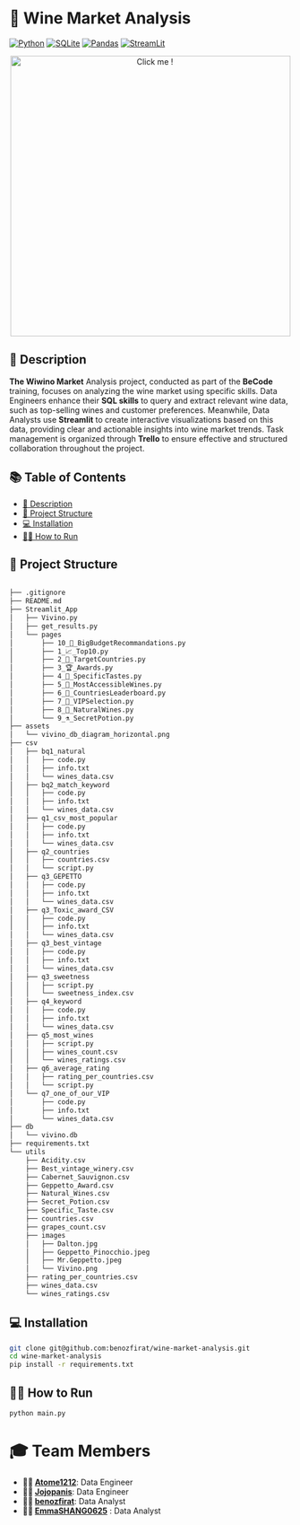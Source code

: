 # 🍷 Wine Market Analysis

[![Python](https://img.shields.io/badge/python-3670A0?style=for-the-badge&logo=python&logoColor=ffdd54)](https://www.python.org) [![SQLite](https://img.shields.io/badge/sqlite-%2307405e.svg?style=for-the-badge&logo=sqlite&logoColor=white)](https://www.sqlite.org) [![Pandas](https://img.shields.io/badge/pandas-%23150458.svg?style=for-the-badge&logo=pandas&logoColor=white)](https://pandas.pydata.org/) [![StreamLit](https://img.shields.io/badge/-Streamlit-FF4B4B?style=for-the-badge&logo=streamlit&logoColor=white)](https://streamlit.io/)


<p align="center">
  <a href="https://www.youtube.com/embed/dQw4w9WgXcQ?autoplay=1">
      <img src="https://media.wired.com/photos/641337bd5e3ab3be4fe3e789/master/w_1600%2Cc_limit/sql_normal.gif" alt="Click me !" width="500" />
  </a>
</p>

## 📝 Description

**The Wiwino Market** Analysis project, conducted as part of the **BeCode** training, focuses on analyzing the wine market using specific skills. Data Engineers enhance their **SQL skills** to query and extract relevant wine data, such as top-selling wines and customer preferences. Meanwhile, Data Analysts use **Streamlit** to create interactive visualizations based on this data, providing clear and actionable insights into wine market trends. Task management is organized through **Trello** to ensure effective and structured collaboration throughout the project.

## 📚 Table of Contents
- [📝 Description](#-description)
- [📂 Project Structure](#-project-structure)
- [💻 Installation](#-installation)
- [🏃‍♂️ How to Run](#-how-to-run)
  
## 📂 Project Structure

```bash 

├── .gitignore
├── README.md
├── Streamlit_App
│   ├── Vivino.py
│   ├── get_results.py
│   └── pages
│       ├── 10_💸_BigBudgetRecommandations.py
│       ├── 1_📈_Top10.py
│       ├── 2_🎯_TargetCountries.py
│       ├── 3_🏆_Awards.py
│       ├── 4_👅_SpecificTastes.py
│       ├── 5_🍇_MostAccessibleWines.py
│       ├── 6_🥇_CountriesLeaderboard.py
│       ├── 7_💎_VIPSelection.py
│       ├── 8_🌳_NaturalWines.py
│       └── 9_⚗️_SecretPotion.py
├── assets
│   └── vivino_db_diagram_horizontal.png
├── csv
│   ├── bq1_natural
│   │   ├── code.py
│   │   ├── info.txt
│   │   └── wines_data.csv
│   ├── bq2_match_keyword
│   │   ├── code.py
│   │   ├── info.txt
│   │   └── wines_data.csv
│   ├── q1_csv_most_popular
│   │   ├── code.py
│   │   ├── info.txt
│   │   └── wines_data.csv
│   ├── q2_countries
│   │   ├── countries.csv
│   │   └── script.py
│   ├── q3_GEPETTO
│   │   ├── code.py
│   │   ├── info.txt
│   │   └── wines_data.csv
│   ├── q3_Toxic_award_CSV
│   │   ├── code.py
│   │   ├── info.txt
│   │   └── wines_data.csv
│   ├── q3_best_vintage
│   │   ├── code.py
│   │   ├── info.txt
│   │   └── wines_data.csv
│   ├── q3_sweetness
│   │   ├── script.py
│   │   └── sweetness_index.csv
│   ├── q4_keyword
│   │   ├── code.py
│   │   ├── info.txt
│   │   └── wines_data.csv
│   ├── q5_most_wines
│   │   ├── script.py
│   │   ├── wines_count.csv
│   │   └── wines_ratings.csv
│   ├── q6_average_rating
│   │   ├── rating_per_countries.csv
│   │   └── script.py
│   └── q7_one_of_our_VIP
│       ├── code.py
│       ├── info.txt
│       └── wines_data.csv
├── db
│   └── vivino.db
├── requirements.txt
└── utils
    ├── Acidity.csv
    ├── Best_vintage_winery.csv
    ├── Cabernet_Sauvignon.csv
    ├── Geppetto_Award.csv
    ├── Natural_Wines.csv
    ├── Secret_Potion.csv
    ├── Specific_Taste.csv
    ├── countries.csv
    ├── grapes_count.csv
    ├── images
    │   ├── Dalton.jpg
    │   ├── Geppetto_Pinocchio.jpeg
    │   ├── Mr.Geppetto.jpeg
    │   └── Vivino.png
    ├── rating_per_countries.csv
    ├── wines_data.csv
    └── wines_ratings.csv


```

## 💻 Installation

```bash
git clone git@github.com:benozfirat/wine-market-analysis.git
cd wine-market-analysis
pip install -r requirements.txt
```
## 🏃‍♂️ How to Run

```bash
python main.py
```

# 🎓 Team Members

- **👷‍♂️ [Atome1212](https://github.com/Atome1212)**: Data Engineer
- **👷‍♂️ [Jojopanis](https://github.com/Jojopanis)**: Data Engineer
- **👨‍💻 [benozfirat](https://github.com/benozfirat)**: Data Analyst
- **👩‍💻 [EmmaSHANG0625](https://github.com/EmmaSHANG0625)** : Data Analyst
  
